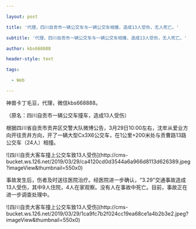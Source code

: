 ---
layout: post
title: '代理，四川自贡市一辆公交车与一辆公交车相撞，造成13人受伤，无人死亡。'
subtitle: '代理，四川自贡市一辆公交车与一辆公交车相撞，造成13人受伤，无人死亡。'
author: kbs668888
header-style: text
tags:
  - Web
---
神兽卡丁毛豆，代理，微信kbs668888。

（原名：四川自贡市一辆公交车撞车，造成13人受伤）

根据四川省自贡市贡井区交警大队微博公告，3月29日10:00左右，沈牟从爱业方向开往贡井方向，开了一辆大型Cx3X6公交车，在1公里+200米处与贡曹路13路公交车（24人）相撞。

![四川自贡大客车撞上公交车致13人受伤](http://cms-
bucket.ws.126.net/2019/03/29/ca4120cd0d3544a6a966d8113d626389.jpeg?imageView&thumbnail=550x0)

事故发生后，伤者及时送往医院治疗。经医院进一步确认，“3.29”交通事故造成13人受伤，其中9人住院，4人在家观察。没有人在事故中死亡。目前，事故正在进一步调查处理中。

![四川自贡大客车撞上公交车致13人受伤](http://cms-
bucket.ws.126.net/2019/03/29/1ca9fc7b2f024cc19ea68ce1a4b2b3e2.jpeg?imageView&thumbnail=550x0)

